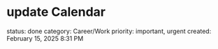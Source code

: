 # update Calendar

status: done
category: Career/Work
priority: important, urgent
created: February 15, 2025 8:31 PM